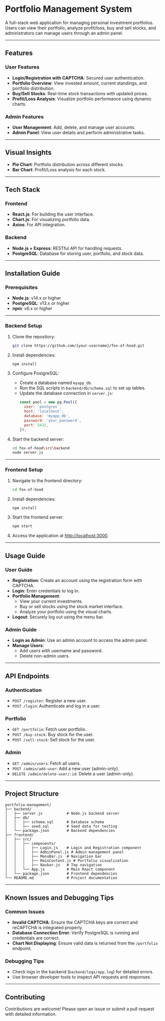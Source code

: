 
# Portfolio Management System

A full-stack web application for managing personal investment portfolios. Users can view their portfolio, analyze profit/loss, buy and sell stocks, and administrators can manage users through an admin panel.

---

## Features

### User Features
- **Login/Registration with CAPTCHA**: Secured user authentication.
- **Portfolio Overview**: View invested amount, current standings, and portfolio distribution.
- **Buy/Sell Stocks**: Real-time stock transactions with updated prices.
- **Profit/Loss Analysis**: Visualize portfolio performance using dynamic charts.

### Admin Features
- **User Management**: Add, delete, and manage user accounts.
- **Admin Panel**: View user details and perform administrative tasks.

---

## Visual Insights
- **Pie Chart**: Portfolio distribution across different stocks.
- **Bar Chart**: Profit/Loss analysis for each stock.

---

## Tech Stack

### Frontend
- **React.js**: For building the user interface.
- **Chart.js**: For visualizing portfolio data.
- **Axios**: For API integration.

### Backend
- **Node.js + Express**: RESTful API for handling requests.
- **PostgreSQL**: Database for storing user, portfolio, and stock data.

---

## Installation Guide

### Prerequisites
- **Node.js**: v14.x or higher
- **PostgreSQL**: v13.x or higher
- **npm**: v6.x or higher

---

### Backend Setup

1. Clone the repository:
   ```bash
   git clone https://github.com/{your-username}/fox-of-hood.git
   ```

2. Install dependencies:
   ```bash
   npm install
   ```

3. Configure PostgreSQL:
   - Create a database named `myapp_db`.
   - Run the SQL scripts in `backend/db/schema.sql` to set up tables.
   - Update the database connection in `server.js`:
     ```javascript
     const pool = new pg.Pool({
       user: 'postgres',
       host: 'localhost',
       database: 'myapp_db',
       password: 'your_password',
       port: 5432,
     });
     ```

4. Start the backend server:
   ```bash
   cd fox-of-hood\src\backend
   node server.js
   ```

---

### Frontend Setup

1. Navigate to the frontend directory:
   ```bash
   cd fox-of-hood
   ```

2. Install dependencies:
   ```bash
   npm install
   ```

3. Start the frontend server:
   ```bash
   npm start
   ```

4. Access the application at [http://localhost:3000](http://localhost:3000).

---

## Usage Guide

### User Guide
- **Registration**: Create an account using the registration form with CAPTCHA.
- **Login**: Enter credentials to log in.
- **Portfolio Management**:
  - View your current investments.
  - Buy or sell stocks using the stock market interface.
  - Analyze your portfolio using the visual charts.
- **Logout**: Securely log out using the menu bar.

### Admin Guide
- **Login as Admin**: Use an admin account to access the admin panel.
- **Manage Users**:
  - Add users with username and password.
  - Delete non-admin users.

---

## API Endpoints

### Authentication
- `POST /register`: Register a new user.
- `POST /login`: Authenticate and log in a user.

### Portfolio
- `GET /portfolio`: Fetch user portfolio.
- `POST /buy-stock`: Buy stock for the user.
- `POST /sell-stock`: Sell stock for the user.

### Admin
- `GET /admin/users`: Fetch all users.
- `POST /admin/add-user`: Add a new user (admin-only).
- `DELETE /admin/delete-user/:id`: Delete a user (admin-only).

---

## Project Structure

```
portfolio-management/
├── backend/
│   ├── server.js           # Node.js backend server
│   ├── db/
│   │   ├── schema.sql      # Database schema
│   │   ├── seed.sql        # Seed data for testing
│   └── package.json        # Backend dependencies
├── frontend/
│   ├── src/
│   │   ├── components/
│   │   │   ├── Login.js    # Login and Registration component
│   │   │   ├── AdminPanel.js # Admin management panel
│   │   │   ├── MenuBar.js  # Navigation bar
│   │   │   ├── MainContent.js # Portfolio visualization
│   │   │   ├── Navbar.js   # Top navigation
│   │   └── App.js          # Main React component
│   └── package.json        # Frontend dependencies
└── README.md               # Project documentation
```

---

## Known Issues and Debugging Tips

### Common Issues
- **Invalid CAPTCHA**: Ensure the CAPTCHA keys are correct and reCAPTCHA is integrated properly.
- **Database Connection Error**: Verify PostgreSQL is running and credentials are correct.
- **Chart Not Displaying**: Ensure valid data is returned from the `/portfolio` endpoint.

### Debugging Tips
- Check logs in the backend (`backend/logs/app.log`) for detailed errors.
- Use browser developer tools to inspect API requests and responses.

---

## Contributing

Contributions are welcome! Please open an issue or submit a pull request with detailed information.
